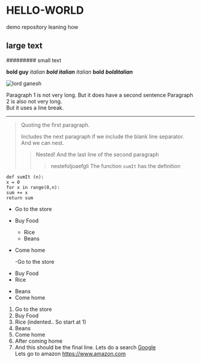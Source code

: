 # HELLO-WORLD
demo repository leaning how
## large text
######### small text

**bold guy**
*italian*
***bold italian***
_italian_
__bold__
___bolditalian___

![lord ganesh](C:\Users\S545510\Documents\GitHub\HELLO-WORLD\lordganesh.jpg)

Paragraph 1 is not very long.
But it does have a second sentence
Paragraph 2 is also not very long.<br>
But it uses a line break.

***


> Quoting the first paragraph.
>
>Includes the next paragraph if we include
the blank line separator.
And we can nest.
>> Nested!
And the last line of the second paragraph 
>>> nestefoljoaefgli
The function `sumIt` has the definition
```
def sumIt (n):
x = 0
for x in range(0,n):
sum += x
return sum
```
* Go to the store
* Buy Food
    * Rice
    * Beans
* Come home

    -Go to the store
- Buy Food
- Rice
* Beans
* Come home
1. Go to the store
2. Buy Food
1. Rice (indented.. So start at 1)
6. Beans
1. Come home
2. After coming home
3. And this should be the final line.
Lets do a search
[Google](https://www.google.com)<br>
Lets go to amazon <https://www.amazon.com>
